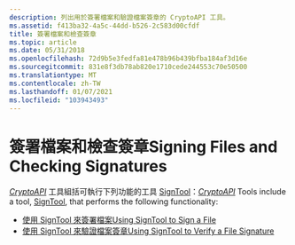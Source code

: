 ```yaml
---
description: 列出用於簽署檔案和驗證檔案簽章的 CryptoAPI 工具。
ms.assetid: f413ba32-4a5c-44dd-b526-2c583d00cfdf
title: 簽署檔案和檢查簽章
ms.topic: article
ms.date: 05/31/2018
ms.openlocfilehash: 72d9b5e3fedfa81e478b96b439bfba184af3d16e
ms.sourcegitcommit: 831e8f3db78ab820e1710cede244553c70e50500
ms.translationtype: MT
ms.contentlocale: zh-TW
ms.lasthandoff: 01/07/2021
ms.locfileid: "103943493"
---
```

# <a name="signing-files-and-checking-signatures"></a><span data-ttu-id="d12e3-103">簽署檔案和檢查簽章</span><span class="sxs-lookup"><span data-stu-id="d12e3-103">Signing Files and Checking Signatures</span></span>

<span data-ttu-id="d12e3-104">[*CryptoAPI*](../secgloss/c-gly.md) 工具組括可執行下列功能的工具 [SignTool](signtool.md)：</span><span class="sxs-lookup"><span data-stu-id="d12e3-104">[*CryptoAPI*](../secgloss/c-gly.md) Tools include a tool, [SignTool](signtool.md), that performs the following functionality:</span></span>

-   [<span data-ttu-id="d12e3-105">使用 SignTool 來簽署檔案</span><span class="sxs-lookup"><span data-stu-id="d12e3-105">Using SignTool to Sign a File</span></span>](using-signtool-to-sign-a-file.md)
-   [<span data-ttu-id="d12e3-106">使用 SignTool 來驗證檔案簽章</span><span class="sxs-lookup"><span data-stu-id="d12e3-106">Using SignTool to Verify a File Signature</span></span>](using-signtool-to-verify-a-file-signature.md)

 

 
